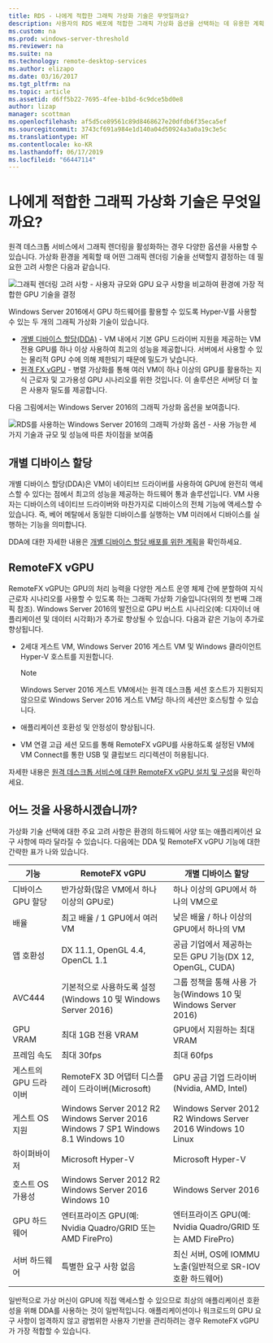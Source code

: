 ```yaml
---
title: RDS - 나에게 적합한 그래픽 가상화 기술은 무엇일까요?
description: 사용자의 RDS 배포에 적합한 그래픽 가상화 옵션을 선택하는 데 유용한 계획 정보입니다.
ms.custom: na
ms.prod: windows-server-threshold
ms.reviewer: na
ms.suite: na
ms.technology: remote-desktop-services
ms.author: elizapo
ms.date: 03/16/2017
ms.tgt_pltfrm: na
ms.topic: article
ms.assetid: d6ff5b22-7695-4fee-b1bd-6c9dce5bd0e8
author: lizap
manager: scottman
ms.openlocfilehash: af5d5ce89561c89d8468627e20dfdb6f35eca5ef
ms.sourcegitcommit: 3743cf691a984e1d140a04d50924a3a0a19c3e5c
ms.translationtype: HT
ms.contentlocale: ko-KR
ms.lasthandoff: 06/17/2019
ms.locfileid: "66447114"
---
```

# <a name="which-graphics-virtualization-technology-is-right-for-you"></a>나에게 적합한 그래픽 가상화 기술은 무엇일까요?

원격 데스크톱 서비스에서 그래픽 렌더링을 활성화하는 경우 다양한 옵션을 사용할 수 있습니다. 가상화 환경을 계획할 때 어떤 그래픽 렌더링 기술을 선택할지 결정하는 데 필요한 고려 사항은 다음과 같습니다.

![그래픽 렌더링 고려 사항 - 사용자 규모와 GPU 요구 사항을 비교하여 환경에 가장 적합한 GPU 기술을 결정](media/rds-gpu.png)

Windows Server 2016에서 GPU 하드웨어를 활용할 수 있도록 Hyper-V를 사용할 수 있는 두 개의 그래픽 가상화 기술이 있습니다.

- [개별 디바이스 할당(DDA)](#discrete-device-assignment) - VM 내에서 기본 GPU 드라이버 지원을 제공하는 VM 전용 GPU를 하나 이상 사용하여 최고의 성능을 제공합니다. 서버에서 사용할 수 있는 물리적 GPU 수에 의해 제한되기 때문에 밀도가 낮습니다. 
- [원격 FX vGPU](#remotefx-vgpu) - 병렬 가상화를 통해 여러 VM이 하나 이상의 GPU를 활용하는 지식 근로자 및 고가용성 GPU 시나리오를 위한 것입니다. 이 솔루션은 서버당 더 높은 사용자 밀도를 제공합니다.

다음 그림에서는 Windows Server 2016의 그래픽 가상화 옵션을 보여줍니다.

![RDS를 사용하는 Windows Server 2016의 그래픽 가상화 옵션 - 사용 가능한 세 가지 기술과 규모 및 성능에 따른 차이점을 보여줌](media/rds-graphics-virtualization.png)

## <a name="discrete-device-assignment"></a>개별 디바이스 할당
개별 디바이스 할당(DDA)은 VM이 네이티브 드라이버를 사용하여 GPU에 완전히 액세스할 수 있다는 점에서 최고의 성능을 제공하는 하드웨어 통과 솔루션입니다. VM 사용자는 디바이스의 네이티브 드라이버와 마찬가지로 디바이스의 전체 기능에 액세스할 수 있습니다. 즉, 베어 메탈에서 동일한 디바이스를 실행하는 VM 미러에서 디바이스를 실행하는 기능을 의미합니다.

DDA에 대한 자세한 내용은 [개별 디바이스 할당 배포를 위한 계획](../../virtualization/hyper-v/plan/plan-for-deploying-devices-using-discrete-device-assignment.md)을 확인하세요.

## <a name="remotefx-vgpu"></a>RemoteFX vGPU 
RemoteFX vGPU는 GPU의 처리 능력을 다양한 게스트 운영 체제 간에 분할하여 지식 근로자 시나리오를 사용할 수 있도록 하는 그래픽 가상화 기술입니다(위의 첫 번째 그래픽 참조). Windows Server 2016의 발전으로 GPU 버스트 시나리오(예: 디자이너 애플리케이션 및 데이터 시각화)가 추가로 향상될 수 있습니다. 다음과 같은 기능이 추가로 향상됩니다.

- 2세대 게스트 VM, Windows Server 2016 게스트 VM 및 Windows 클라이언트 Hyper-V 호스트를 지원합니다.
  >[!NOTE] 
  > Windows Server 2016 게스트 VM에서는 원격 데스크톱 세션 호스트가 지원되지 않으므로 Windows Server 2016 게스트 VM당 하나의 세션만 호스팅할 수 있습니다.

- 애플리케이션 호환성 및 안정성이 향상됩니다.
- VM 연결 고급 세션 모드를 통해 RemoteFX vGPU를 사용하도록 설정된 VM에 VM Connect를 통한 USB 및 클립보드 리디렉션이 허용됩니다.

자세한 내용은 [원격 데스크톱 서비스에 대한 RemoteFX vGPU 설치 및 구성](rds-remotefx-vgpu.md)을 확인하세요.

## <a name="which-should-you-use"></a>어느 것을 사용하시겠습니까?

가상화 기술 선택에 대한 주요 고려 사항은 환경의 하드웨어 사양 또는 애플리케이션 요구 사항에 따라 달라질 수 있습니다. 다음에는 DDA 및 RemoteFX vGPU 기능에 대한 간략한 표가 나와 있습니다.

| 기능               | RemoteFX vGPU                                                                       | 개별 디바이스 할당                                             |
|-----------------------|-------------------------------------------------------------------------------------|------------------------------------------------------------------------|
| 디바이스 GPU 할당 | 반가상화(많은 VM에서 하나 이상의 GPU로)                                     | 하나 이상의 GPU에서 하나의 VM으로                                                  |
| 배율                 | 최고 배율 / 1 GPU에서 여러 VM                                                      | 낮은 배율 / 하나 이상의 GPU에서 하나의 VM                                     |
| 앱 호환성     | DX 11.1, OpenGL 4.4, OpenCL 1.1                                                     | 공급 기업에서 제공하는 모든 GPU 기능(DX 12, OpenGL, CUDA)          |
| AVC444                | 기본적으로 사용하도록 설정(Windows 10 및 Windows Server 2016)                             | 그룹 정책을 통해 사용 가능(Windows 10 및 Windows Server 2016)    |
| GPU VRAM              | 최대 1GB 전용 VRAM                                                           | GPU에서 지원하는 최대 VRAM                                        |
| 프레임 속도            | 최대 30fps                                                                         | 최대 60fps                                                            |
| 게스트의 GPU 드라이버   | RemoteFX 3D 어댑터 디스플레이 드라이버(Microsoft)                                      | GPU 공급 기업 드라이버(Nvidia, AMD, Intel)                                 |
| 게스트 OS 지원      |  Windows Server 2012 R2  Windows Server 2016  Windows 7 SP1  Windows 8.1 Windows 10 |  Windows Server 2012 R2  Windows Server 2016  Windows 10 Linux         |
| 하이퍼바이저            | Microsoft Hyper-V                                                                   | Microsoft Hyper-V                                                      |
| 호스트 OS 가용성  |  Windows Server 2012 R2  Windows Server 2016 Windows 10                             | Windows Server 2016                                                    |
| GPU 하드웨어          | 엔터프라이즈 GPU(예: Nvidia Quadro/GRID 또는 AMD FirePro)                         | 엔터프라이즈 GPU(예: Nvidia Quadro/GRID 또는 AMD FirePro)            |
| 서버 하드웨어       | 특별한 요구 사항 없음                                                             | 최신 서버, OS에 IOMMU 노출(일반적으로 SR-IOV 호환 하드웨어) |

일반적으로 가상 머신이 GPU에 직접 액세스할 수 있으므로 최상의 애플리케이션 호환성을 위해 DDA를 사용하는 것이 일반적입니다. 애플리케이션이나 워크로드의 GPU 요구 사항이 엄격하지 않고 광범위한 사용자 기반을 관리하려는 경우 RemoteFX vGPU가 가장 적합할 수 있습니다.